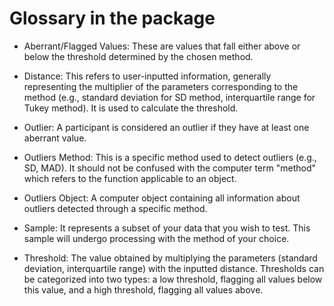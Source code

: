 # Glossary in the package

* Aberrant/Flagged Values: These are values that fall either above or below the threshold determined by the chosen method.

* Distance: This refers to user-inputted information, generally representing the multiplier of the parameters corresponding to the method (e.g., standard deviation for SD method, interquartile range for Tukey method). It is used to calculate the threshold.

* Outlier: A participant is considered an outlier if they have at least one aberrant value.

* Outliers Method: This is a specific method used to detect outliers (e.g., SD, MAD). It should not be confused with the computer term "method" which refers to the function applicable to an object.

* Outliers Object: A computer object containing all information about outliers detected through a specific method.

* Sample: It represents a subset of your data that you wish to test. This sample will undergo processing with the method of your choice.

* Threshold: The value obtained by multiplying the parameters (standard deviation, interquartile range) with the inputted distance. Thresholds can be categorized into two types: a low threshold, flagging all values below this value, and a high threshold, flagging all values above.
